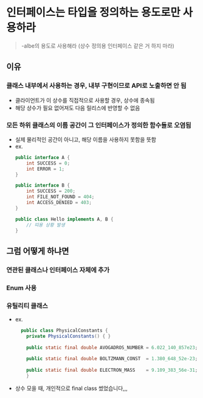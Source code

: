 # 인터페이스는 타입을 정의하는 용도로만 사용하라

> -albe의 용도로 사용해라 (상수 정의용 인터페이스 같은 거 하지 마라)


## 이유
### 클래스 내부에서 사용하는 경우, 내부 구현이므로 API로 노출하면 안 됨
- 클라이언트가 이 상수를 직접적으로 사용할 경우, 상수에 종속됨
- 해당 상수가 필요 없어져도 다음 릴리스에 반영할 수 없음
### 모든 하위 클래스의 이름 공간이 그 인터페이스가 정의한 함수들로 오염됨
- 실제 물리적인 공간이 아니고, 해당 이름을 사용하지 못함을 뜻함
- ex. 
    ```java
    public interface A {
        int SUCCESS = 0;
        int ERROR = 1;
    }
    
    public interface B {
        int SUCCESS = 200;
        int FILE_NOT_FOUND = 404;
        int ACCESS_DENIED = 403;
    }
  
    public class Hello implements A, B {
        // 띠용 상황 발생
    }
    ```
  

## 그럼 어떻게 하냐면
### 연관된 클래스나 인터페이스 자체에 추가
### Enum 사용
### 유틸리티 클래스
- ex.
  ```java
    public class PhysicalConstants {
      private PhysicalConstants() { }
    
      public static final double AVOGADROS_NUMBER = 6.022_140_857e23;
    
      public static final double BOLTZMANN_CONST  = 1.380_648_52e-23;
    
      public static final double ELECTRON_MASS    = 9.109_383_56e-31;
      }
  ```
- 상수 모을 때, 개인적으로 final class 썼었습니다,,,